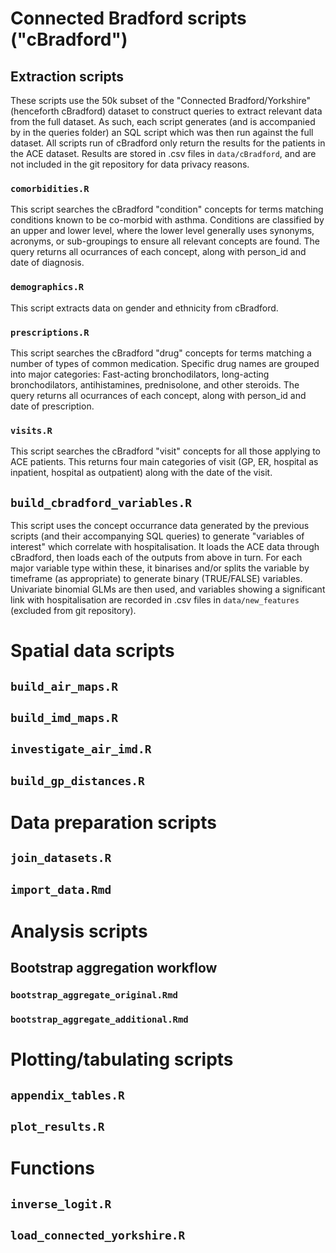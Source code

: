 # Connected Bradford scripts ("cBradford")

## Extraction scripts

These scripts use the 50k subset of the "Connected Bradford/Yorkshire" (henceforth cBradford) dataset to construct queries to extract relevant data from the full dataset. As such, each script generates (and is accompanied by in the queries folder) an SQL script which was then run against the full dataset. All scripts run of cBradford only return the results for the patients in the ACE dataset. Results are stored in .csv files in `data/cBradford`, and are not included in the git repository for data privacy reasons.

### `comorbidities.R`

This script searches the cBradford "condition" concepts for terms matching conditions known to be co-morbid with asthma. Conditions are classified by an upper and lower level, where the lower level generally uses synonyms, acronyms, or sub-groupings to ensure all relevant concepts are found. The query returns all ocurrances of each concept, along with person_id and date of diagnosis.

### `demographics.R`

This script extracts data on gender and ethnicity from cBradford.

### `prescriptions.R`

This script searches the cBradford "drug" concepts for terms matching a number of types of common medication. Specific drug names are grouped into major categories: Fast-acting bronchodilators, long-acting bronchodilators, antihistamines, prednisolone, and other steroids. The query returns all ocurrances of each concept, along with person_id and date of prescription.

### `visits.R`

This script searches the cBradford "visit" concepts for all those applying to ACE patients. This returns four main categories of visit (GP, ER, hospital as inpatient, hospital as outpatient) along with the date of the visit.

## `build_cbradford_variables.R`

This script uses the concept occurrance data generated by the previous scripts (and their accompanying SQL queries) to generate "variables of interest" which correlate with hospitalisation. It loads the ACE data through cBradford, then loads each of the outputs from above in turn. For each major variable type within these, it binarises and/or splits the variable by timeframe (as appropriate) to generate binary (TRUE/FALSE) variables. Univariate binomial GLMs are then used, and variables showing a significant link with hospitalisation are recorded in .csv files in `data/new_features` (excluded from git repository).

# Spatial data scripts

## `build_air_maps.R`

## `build_imd_maps.R`

## `investigate_air_imd.R`

## `build_gp_distances.R`

# Data preparation scripts

## `join_datasets.R`

## `import_data.Rmd`

# Analysis scripts

## Bootstrap aggregation workflow

### `bootstrap_aggregate_original.Rmd`

### `bootstrap_aggregate_additional.Rmd`

# Plotting/tabulating scripts

## `appendix_tables.R`

## `plot_results.R`

# Functions

## `inverse_logit.R`

## `load_connected_yorkshire.R`